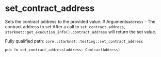 # set_contract_address

Sets the contract address to the provided value.  # Arguments`address` - The contract address to set.After a call to `set_contract_address`, `starknet::get_execution_info().contract_address` will return the set value.

Fully qualified path: `core::starknet::testing::set_contract_address`

<pre><code class="language-rust">pub fn set_contract_address(address: ContractAddress)</code></pre>

